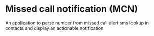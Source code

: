 Missed call notification (MCN)
==============================

An application to parse number from missed call alert sms lookup in contacts and display an actionable notification
